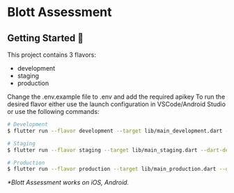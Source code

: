 # Blott Assessment

## Getting Started 🚀

This project contains 3 flavors:

- development
- staging
- production


Change the .env.example file to .env and add the required apikey
To run the desired flavor either use the launch configuration in VSCode/Android Studio or use the following commands:

```sh
# Development
$ flutter run --flavor development --target lib/main_development.dart --dart-define-from-file .env

# Staging
$ flutter run --flavor staging --target lib/main_staging.dart --dart-define-from-file .env

# Production
$ flutter run --flavor production --target lib/main_production.dart --dart-define-from-file .env
```

_\*Blott Assessment works on iOS, Android._